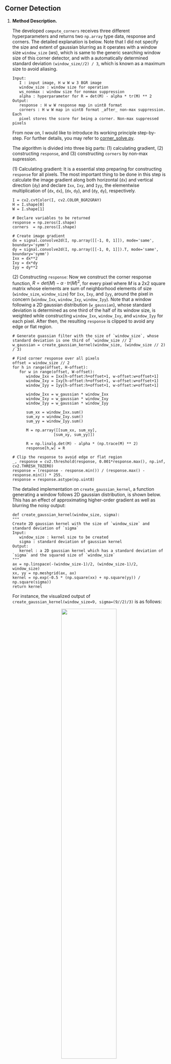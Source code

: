 ## Corner Detection

1. **Method Description.** 

   The developed `compute_corners` receives three different hyperparameters and returns two `np.array` type data, response and corners. The detailed explanation is below. Note that I did not specify the size and extent of gaussian blurring as it operates with a window size `window_size` ($ws$), which is same to the generic searching window size of this corner detector, and with a automatically determined standard deviation `(window_size//2) / 3`, which is known as a maximum size to avoid aliasing.
   
   ```
   Input:
      I : input image, H w W w 3 BGR image
      window_size : window size for operation
      ws_nonmax : window size for nonmax suppression
      alpha : hyperparameter for R = det(M) - alpha * tr(M) ** 2
   Output:
      response : H w W response map in uint8 format
      corners : H w W map in uint8 format _after_ non-max suppression. Each
      pixel stores the score for being a corner. Non-max suppressed pixels
   ```

   From now on, I would like to introduce its working principle step-by-step. For further details, you may refer to [corner_solve.py](corner_solve.py).

   The algorithm is divided into three big parts: (1) calculating gradient, (2) constructing `response`, and (3) constructing `corners` by non-max supression. 
   
   (1) Calculating gradient: It is a essential step preparing for constructing `response` for all pixels. The most important thing to be done in this step is calculate the image gradient along both horizontal (`dx`) and vertical direction (`dy`) and declare `Ixx`, `Ixy`, and `Iyy`, the elementwise multiplication of (`dx`, `dx`), (`dx`, `dy`), and (`dy`, `dy`), respectively.

   ```
   I = cv2.cvtColor(I, cv2.COLOR_BGR2GRAY)
   H = I.shape[0]
   W = I.shape[1]

   # Declare variables to be returned
   response = np.zeros(I.shape)
   corners  = np.zeros(I.shape)

   # Create image gradient
   dx = signal.convolve2d(I, np.array([[-1, 0, 1]]), mode='same', boundary='symm')
   dy = signal.convolve2d(I, np.array([[-1, 0, 1]]).T, mode='same', boundary='symm')
   Ixx = dx**2
   Ixy = dx*dy
   Iyy = dy**2
   ```

   (2) Constructing `response`: Now we construct the corner response function, $R = det(M) - \alpha \cdot {tr(M)}^{2}$, for every pixel where $M$ is a 2x2 square matrix whose elements are sum of neighborhood elements of size (`window_size`, `window_size`) for `Ixx`, `Ixy`, and `Iyy`, around the pixel in concern (`window_Ixx`, `window_Ixy`, `window_Iyy`). Note that a window following a 2D gaussian distribution (`w_gaussian`), whose standard deviation is determined as one third of the half of its window size, is weighted while constructing `window_Ixx`, `window_Ixy`, and `window_Iyy` for each pixel. After then, the resulting `response` is clipped to avoid any edge or flat region. 

   ```
   # Generate guassian filter with the size of `window_size`, whose standard deviation is one third of `window_size // 2`
   w_gaussian = create_gaussian_kernel(window_size, (window_size // 2) / 3)
   
   # Find corner response over all pixels
   offset = window_size // 2
   for h in range(offset, H-offset):
      for w in range(offset, W-offset):
         window_Ixx = Ixx[h-offset:h+offset+1, w-offset:w+offset+1]
         window_Ixy = Ixy[h-offset:h+offset+1, w-offset:w+offset+1]
         window_Iyy = Iyy[h-offset:h+offset+1, w-offset:w+offset+1]
         
         window_Ixx = w_gaussian * window_Ixx
         window_Ixy = w_gaussian * window_Ixy
         window_Iyy = w_gaussian * window_Iyy
         
         sum_xx = window_Ixx.sum()
         sum_xy = window_Ixy.sum()
         sum_yy = window_Iyy.sum()

         M = np.array([[sum_xx, sum_xy],
                     [sum_xy, sum_yy]])
         
         R = np.linalg.det(M) - alpha * (np.trace(M) ** 2)
         response[h,w] = R

   # Clip the response to avoid edge or flat region
   _, response = cv2.threshold(response, 0.001*response.max(), np.inf, cv2.THRESH_TOZERO)
   response = (response - response.min()) / (response.max() - response.min()) * 255.
   response = response.astype(np.uint8)
   ```

   The detailed implementation on `create_gaussian_kernel`, a function generating a window follows 2D gaussian distribution, is shown below. This has an effect of approximating higher-order gradient as well as blurring the noisy output:

   ```
   def create_gaussian_kernel(window_size, sigma):
   """
   Create 2D gaussian kernel with the size of `window_size` and standard deviation of `sigma`
   Input:
      window_size : kernel size to be created
      sigma : standard deviation of gaussian kernel
   Output:
      kernel : a 2D gaussian kernel which has a standard deviation of `sigma` and the squared size of `window_size`
   """
   ax = np.linspace(-(window_size-1)/2, (window_size-1)/2, window_size)
   xx, yy = np.meshgrid(ax, ax)
   kernel = np.exp(-0.5 * (np.square(xx) + np.square(yy)) / np.square(sigma))
   return kernel
   ```

   For instance, the visualized output of `create_gaussian_kernel(window_size=9, sigma=(9//2)/3)` is as follows:

   <div align="center">
      <img src="gaussian_filter.png" width="60%">
   </div>

   (3) Constructing `corners` by non-max supression: Unlike `response` is a raw H x W response map in uint8 format, `corners` return a *non-max supressed* H x W response map in uint8 format. Regarding the window size of non-max supression is given as `ws_nonmax` ($ws_{nms}$), computing `corners` can be easily done as follows:

   ```
   # Do non-max suppression with a window size of `ws_nonmax`
   offset = ws_nonmax // 2
   for h in range(offset, H-offset):
      for w in range(offset, W-offset):
         window = response[h-offset:h+offset+1, w-offset:w+offset+1]
         corners[h,w] = response[h,w] if window.max() == response[h,w] else 0
   ```

2. **Precision Recall Plot.**

   The figure below demonstrates the comparison of precision-recall curve (PR curve) for (1) the vanilla version given as it was (i.e. dump random results), (2) suggested harris corner detection with $(ws=5, \alpha=0.06)$, and (3) the same operation followed by non-max supression with ${ws}_{nms}=7$. For baseline, I also compare the results from (4) the in-built Harris corner detection (`cv2.cornerHarris(src, blockSize=wsize, ksize=wsize, k=alpha)`) with $(ws=3, \alpha=0.06)$ and (5) the same operation followed by non-max supression with ${ws}_{nms}=5$.

   <div align="center">
      <img src="plot.png" width="60%">
   </div>

   As can be seen above, the suggest method exceeds the performance of in-built Harris Corner Detector, though it may vary from dataset to dataset or hyperparameter to hyperparameter. In addition to this, it can be concluded that the non-max suppression plays an important role in improving the overall performance in the given benchmark. 

3. **Results Table.** 

   Below shows average precision scores (AP score) for all suggested corner detection method with a set of hyperparameters. 
   
   From experiment 2 to 4, I tried to investigate the performance w.r.t. $\ws$ while fixing $\alpha$ as 0.06 and concluded that $\ws=5$ presented the most dominant outcome. In a similar way, the performance w.r.t. different $\alpha$ was investigated from experiment 5 to 7 and the conclusion has been drawn that $\alpha=0.06$ performs best among these.

   From experiment 8 to 11, the effect of applying non-max supression as a postprocessing step has been investigated. While carrying out these experiments, $ws$ and $\alpha$ were fixed as 5 and 0.06 respectively, the values which has turned out to be the best from experiment 2 to 7. As a result, we can observe that a non-max supression with a window size 7 ($ws_{nms}=7$) showed the best outcome in the given benchmark.

   | Index |     Method       |     remarks               |    AP    | Runtime  |
   | ----- | ---------------- | ------------------------- | -------- | -------- |
   |   1   | Random (vanilla) |                           | 0.001973 | 0.001942 |
   |   2   | Harris w/o NMS   | $ws=3, \alpha=0.06$       | 0.092704 | 1.010528 |
   |   3   | Harris w/o NMS   | $ws=5, \alpha=0.06$       | **0.286048** | 0.966164 |
   |   4   | Harris w/o NMS   | $ws=7, \alpha=0.06$       | 0.209214 | 1.088427 |
   |   5   | Harris w/o NMS   | $ws=5, \alpha=0.04$       | 0.263894 | 1.013282 |
   |   6   | Harris w/o NMS   | $ws=5, \alpha=0.05$       | 0.272789 | 1.109275 |
   |   7   | Harris w/o NMS   | $ws=5, \alpha=0.06$       | **0.286048** | 0.966164 |
   |   8   | Harris w/ NMS    | $ws_{nms}=3$              | 0.518228 | 1.106011 |
   |   9   | Harris w/ NMS    | $ws_{nms}=5$              | 0.520726 | 1.038278 |
   |   10  | Harris w/ NMS    | $ws_{nms}=7$              | **0.524210** | 0.954629 |
   |   11  | Harris w/ NMS    | $ws_{nms}=9$              | 0.497800 | 1.032269 |
   |   12  | Test set numbers of best model [From gradescope] | | | |


4. **Visualizations.** 

   Here, the qualitative results for the implemented Harris Corner Detector are presented. As we concluded in the previous section, the set of hyperparameters which demonstrated the best performance overall (i.e. $ws=5$, $\alpha=0.06$, $ws_{nms}=7$) was used.

   <div align="center">
      <img src="output/harris_5_k_006_nms_7/vis/draw_cube_17_vis.png" width="100%">
   </div>

   <div align="center">
      <img src="output/harris_5_k_006_nms_7/vis/37073_vis.png" width="100%">
   </div>

   <div align="center">
      <img src="output/harris_5_k_006_nms_7/vis/5904776_vis.png" width="100%">
   </div>

   For a pair comparison, results done by in-built Harris Corner Detector (`cv2.cornerHarris(src, blockSize=wsize, ksize=wsize, k=alpha)`) with $ws=3$, $\alpha=0.06$, and ${ws}_{nms}=5$ for the same images were provided as well.

   <div align="center">
      <img src="output/harris_default_nms/vis/draw_cube_17_vis.png" width="100%">
   </div>

   <div align="center">
      <img src="output/harris_default_nms/vis/37073_vis.png" width="100%">
   </div>

   <div align="center">
      <img src="output/harris_default_nms/vis/5904776_vis.png" width="100%">
   </div>
   
   From these outcomes, it can be concluded that the developed corner detection algorithm from scratch shows almost the comparable results with that of ``cv2.cornerHarris`, though it seems like to fail in detecting corners (e.g. lower-right corner of the cube in the first image) or detect non-corners (e.g. cracks on the ground in the second image). These artifact can be lessen by fine-tuning the set of hyperparameters or more elaborated methods, such as multiscale dection, or etc.

5. **Bells and Whistles.** *TODO*: Include details of the bells and whistles that you
   tried here.

   *TODO*: Present the performance metrics for the bells and whistles in a table format

   | Method | Average Precision | Runtime |
   | ------ | ----------------- | ------- |
   | Best base Implementation (from above) | | |
   | Bells and whistle (1) [extra credit]) | | |
   | Bells and whistle (2) [extra credit]) | | |
   | Bells and whistle (n) [extra credit]) | | |